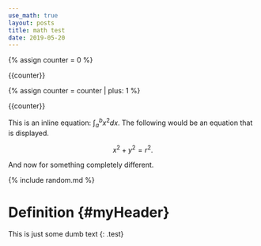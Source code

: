 ```yaml
---
use_math: true
layout: posts
title: math test
date: 2019-05-20
---
```


{% assign counter = 0 %}

{{counter}}

{% assign counter = counter | plus: 1 %}

{{counter}}

This is an inline equation: $\int_a^b x^2 dx$. The following would be an equation that is displayed.

$$x^2 + y^2 = r^2.$$

And now for something completely different.

{% include random.md %}

# Definition {#myHeader}

This is just some dumb text 
{: .test}

